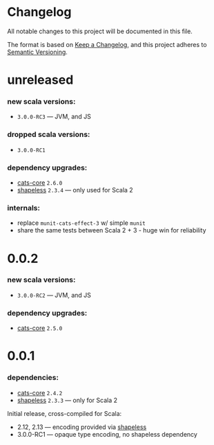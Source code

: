 # Changelog

All notable changes to this project will be documented in this file.

The format is based on [Keep a Changelog](https://keepachangelog.com/en/1.0.0/),
and this project adheres to [Semantic Versioning](https://semver.org/spec/v2.0.0.html).

# unreleased

### new scala versions:

- `3.0.0-RC3` — JVM, and JS

### dropped scala versions:

- `3.0.0-RC1`

### dependency upgrades:

- [cats-core](https://github.com/typelevel/cats) `2.6.0`
- [shapeless](https://github.com/milessabin/shapeless) `2.3.4` — only used for Scala 2

### internals:

- replace `munit-cats-effect-3` w/ simple `munit`
- share the same tests between Scala 2 + 3 - huge win for reliability

# 0.0.2

### new scala versions:

- `3.0.0-RC2` — JVM, and JS

### dependency upgrades:

- [cats-core](https://github.com/typelevel/cats) `2.5.0`

# 0.0.1

### dependencies:

- [cats-core](https://github.com/typelevel/cats) `2.4.2`
- [shapeless](https://github.com/milessabin/shapeless) `2.3.3` — only for Scala 2

Initial release, cross-compiled for Scala:

- 2.12, 2.13 — encoding provided via [shapeless](https://github.com/milessabin/shapeless)
- 3.0.0-RC1 — opaque type encoding, no shapeless dependency
